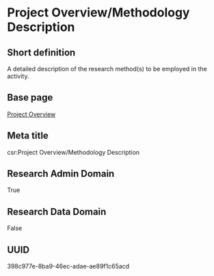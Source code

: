 # Project Overview/Methodology Description
## Short definition
A detailed description of the research method(s) to be employed in the activity.
## Base page
[Project Overview](../../Objects/Project%20Overview.md)
## Meta title
csr:Project Overview/Methodology Description
## Research Admin Domain
True
## Research Data Domain
False
## UUID
398c977e-8ba9-46ec-adae-ae89f1c65acd

